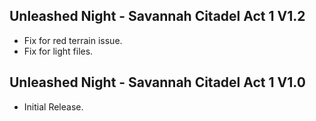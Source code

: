 ## Unleashed Night - Savannah Citadel Act 1 V1.2
 - Fix for red terrain issue.
 - Fix for light files.

## Unleashed Night - Savannah Citadel Act 1 V1.0
 - Initial Release.

